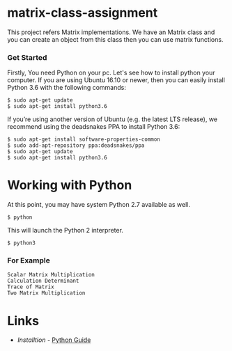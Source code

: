 # matrix-class-assignment
This project refers Matrix implementations.
We have an Matrix class and you can create an object from this class then you can use matrix functions. 

### Get Started
Firstly, You need Python on your pc. Let's see how to install python your computer.
If you are using Ubuntu 16.10 or newer, then you can easily install Python 3.6 with the following commands:
```
$ sudo apt-get update
$ sudo apt-get install python3.6
```

If you’re using another version of Ubuntu (e.g. the latest LTS release), we recommend using the deadsnakes PPA to install Python 3.6:
```
$ sudo apt-get install software-properties-common
$ sudo add-apt-repository ppa:deadsnakes/ppa
$ sudo apt-get update
$ sudo apt-get install python3.6
```

# Working with Python
At this point, you may have system Python 2.7 available as well.
```
$ python
```

This will launch the Python 2 interpreter.
```
$ python3
```


### For Example
```
Scalar Matrix Multiplication
Calculation Determinant
Trace of Matrix
Two Matrix Multiplication	
```
# Links
*  *Installtion* - [Python Guide](http://docs.python-guide.org/en/latest/starting/install3/linux/)